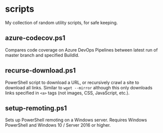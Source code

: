scripts
=======

My collection of random utility scripts, for safe keeping.

azure-codecov.ps1
-----------------
Compares code coverage on Azure DevOps Pipelines between latest run of master
branch and specified BuildId.

recurse-download.ps1
--------------------
PowerShell script to download a URL, or recursively crawl a site to download
all links. Similar to `wget --mirror` although this only downloads links
specified in `<a>` tags (not images, CSS, JavaScript, etc.).

setup-remoting.ps1
------------------
Sets up PowerShell remoting on a Windows server. Requires Windows PowerShell and
Windows 10 / Server 2016 or higher.
